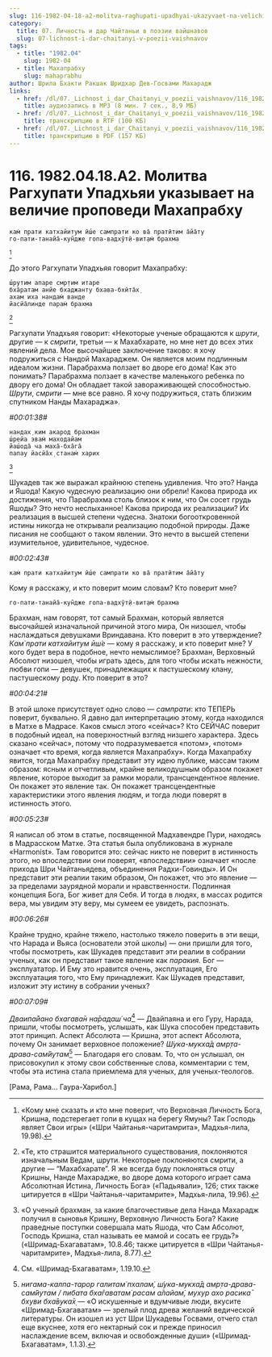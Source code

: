```yaml
---
slug: 116-1982-04-18-a2-molitva-raghupati-upadhyai-ukazyvaet-na-velichie-propovedi-mahaprabhu
category:
  title: 07. Личность и дар Чайтаньи в поэзии вайшнавов
  slug: 07-lichnost-i-dar-chaitanyi-v-poezii-vaishnavov
tags:
  - title: "1982.04"
    slug: 1982-04
  - title: Махапрабху
    slug: mahaprabhu
author: Шрила Бхакти Ракшак Шридхар Дев-Госвами Махарадж
links:
  - href: /dl/07._Lichnost_i_dar_Chaitanyi_v_poezii_vaishnavov/116_1982.04.18.A2_SridharMj_Molitva_Raghupati_Upadhjai_ukazyvaet_na_velichie_propovedi_Mahaprabhu.mp3
    title: аудиозапись в MP3 (8 мин. 7 сек., 8,9 МБ)
  - href: /dl/07._Lichnost_i_dar_Chaitanyi_v_poezii_vaishnavov/116_1982.04.18.A2_SridharMj_Molitva_Raghupati_Upadhjai_ukazyvaet_na_velichie_propovedi_Mahaprabhu.rtf
    title: транскрипцию в RTF (100 КБ)
  - href: /dl/07._Lichnost_i_dar_Chaitanyi_v_poezii_vaishnavov/116_1982.04.18.A2_SridharMj_Molitva_Raghupati_Upadhjai_ukazyvaet_na_velichie_propovedi_Mahaprabhu.pdf
    title: транскрипцию в PDF (157 КБ)
---
```


# 116. 1982.04.18.A2. Молитва Рагхупати Упадхьяи указывает на величие проповеди Махапрабху

    кам̇ прати катхайитум ӣш́е сампрати ко ва̄ пратӣтим а̄йа̄ту
    го-пати-танайа̄-кун̃дже гопа-вадхӯт̣ӣ-вит̣ам̇ брахма
[^_ftn1]

До этого Рагхупати Упадхьяя говорит Махапрабху:

    ш́рутим апаре смр̣тим итаре
    бха̄ратам анйе бхаджанту бхава-бхӣта̄х̣
    ахам иха нандам̇ ванде
    йасйа̄линде парам̇ брахма
[^_ftn2]

Рагхупати Упадхьяя говорит: «Некоторые ученые обращаются к *шрути*, другие — к *смрити*, третьи — к Махабхарате, но мне нет до всех этих явлений дела. Мое высочайшее заключение таково: я хочу подружиться с Нандой Махараджем. Он является моим подлинным идеалом жизни. Парабрахма ползает во дворе его дома! Как это понимать? Парабрахма ползает в качестве маленького ребенка по двору его дома! Он обладает такой завораживающей способностью. *Шрути*, *смрити* — мне все равно. Я хочу подружиться, стать близким спутником Нанды Махараджа».

*#00:01:38#*

    нандах̣ ким акарод брахман
    ш́рейа эвам̇ маходайам
    йаш́ода̄ ча маха̄-бха̄га̄
    папау йасйа̄х̣ станам̇ харих
[^_ftn3]

Шукадев так же выражал крайнюю степень удивления. Что это? Нанда и Яшода! Какую чудесную реализацию они обрели! Какова природа их достижения, что Парабрахма столь близок к ним, что Он сосет грудь Яшоды? Это нечто неслыханное! Какова природа их реализации? Их реализация в высшей степени чудесна. Знатоки богооткровенной истины никогда не открывали реализацию подобной природы. Даже писания не сообщают о таком явлении. Это нечто в высшей степени изумительное, удивительное, чудесное.

*#00:02:43#*

    кам̇ прати катхайитум ӣш́е сампрати ко ва̄ пратӣтим а̄йа̄ту

Кому я расскажу, и кто поверит моим словам? Кто поверит мне?

    го-пати-танайа̄-кун̃дже гопа-вадхӯт̣ӣ-вит̣ам̇ брахма

Брахман, нам говорят, тот самый Брахман, который является высочайшей изначальной причиной этого мира, Он низошел, чтобы наслаждаться девушками Вриндавана. Кто поверит в это утверждение? *Кам̇ прати катхайитум ӣш́е* — кому я расскажу, и кто поверит мне? У кого будет вера в подобное, нечто немыслимое? Брахман, Верховный Абсолют низошел, чтобы играть здесь, для того чтобы искать нежности, любви гопи — девушек, принадлежащих к пастушескому клану, пастушескому роду. Кто поверит в это?

*#00:04:21#*

В этой шлоке присутствует одно слово — *сампрати*: кто ТЕПЕРЬ поверит, буквально. Я давно дал интерпретацию этому, когда находился в Матхе в Мадрасе. Каков смысл этого «сейчас»? Кто СЕЙЧАС поверит в подобный идеал, на поверхностный взгляд низшего характера. Здесь сказано «сейчас», потому что подразумевается «потом», «потом» означает «то время, когда является Махапрабху». Когда Махапрабху явится, тогда Махапрабху представит эту идею публике, массам таким образом: ясным и отчетливым, крайне великодушным образом покажет явление, которое выходит за рамки морали, трансцендентное явление. Он покажет это явление так. Он покажет трансцендентные характеристики этого явления людям, и тогда люди поверят в истинность этого.

*#00:05:23#*

Я написал об этом в статье, посвященной Мадхавендре Пури, находясь в Мадрасском Матхе. Эта статья была опубликована в журнале «Harmonist». Там говорится это: сейчас никто не поверит в истинность этого, но впоследствии они поверят, «впоследствии» означает «после прихода Шри Чайтаньядева, объединения Радхи-Говинды». И Он представит эти реалии таким образом, Он покажет, что это явление — за пределами заурядной морали и нравственности. Подлинная концепция Бога, Бог живет для Себя. И тогда в людях, в массах родится вера, мы увидим эту веру, мы сумеем ее увидеть, распознать.

*#00:06:26#*

Крайне трудно, крайне тяжело, настолько тяжело поверить в эти вещи, что Нарада и Вьяса (основатели этой школы) — они пришли для того, чтобы посмотреть, как Шукадев представит эти реалии в собрании ученых, как он представит такое явление как *паракия.* Бог — эксплуататор. И Ему это нравится очень, эксплуатация, Его эксплуатация того, что Ему принадлежит. Как Шукадев представит, изложит эту истину в собрании ученых?

*#00:07:09#*

*Дваипа̄йано бхагава̄н на̄радаш́ ча*[^_ftn4] — Двайпаяна и его Гуру, Нарада, пришли, чтобы посмотреть, услышать, как Шука способен представить этот принцип. Аспект Абсолюта — Кришна, этот аспект Абсолюта, почему Он занимает верховное положение? *Ш́ука-мукха̄д амр̣та-драва-сам̇йутам*[^_ftn5] — Благодаря его словам. То, что он услышал, он присовокупил к этому свои собственные слова, комментарии с тем, чтобы эта истина стала приемлема для ученых, для ученых-теологов.

[Рама, Рама… Гаура-Харибол.]



[^_ftn1]: «Кому мне сказать и кто мне поверит, что Верховная Личность Бога, Кришна, подстерегает гопи в кущах на берегу Ямуны? Так Господь являет Свои игры» («Шри Чайтанья-чаритамрита», Мадхья-лила, 19.98).

[^_ftn2]: «Те, кто страшится материального существования, поклоняются изначальным Ведам, шрути. Некоторые поклоняются смрити, а другие — “Махабхарате”. Я же всегда буду поклоняться отцу Кришны, Нанде Махарадже, во дворе дома которого играет сама Абсолютная Истина, Личность Бога» («Падьявали», 126; стих также цитируется в «Шри Чайтанья-чаритамрите», Мадхья-лила, 19.96).

[^_ftn3]: «О ученый брахман, за какие благочестивые дела Нанда Махарадж получил в сыновья Кришну, Верховную Личность Бога? Какие праведные поступки совершала мать Яшода, что Сам Абсолют, Господь Кришна, стал называть ее мамой и сосать ее грудь?» («Шримад-Бхагаватам», 10.8.46; также цитируется в «Шри Чайтанья-чаритамрите», Мадхья-лила, 8.77).

[^_ftn4]: См. «Шримад-Бхагаватам», 1.19.10.

[^_ftn5]: *нигама-калпа-тарор галитам̇ пхалам̇, ш́ука-мукха̄д амр̣та-драва-сам̇йутам / пибата бха̄гаватам̇ расам а̄лайам̇, мухур ахо расика̄ бхуви бха̄вука̄х̣* — «О искушенные и вдумчивые люди, вкусите «Шримад-Бхагаватам» — зрелый плод древа желаний ведической литературы. Он изошел из уст Шри Шукадевы Госвами, отчего стал еще вкуснее, хотя его нектарный сок и прежде приносил наслаждение всем, включая и освобожденные души» («Шримад-Бхагаватам», 1.1.3).

